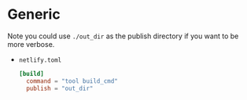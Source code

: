 # Generic

Note you could use `./out_dir` as the publish directory if you want to be more verbose.

- `netlify.toml`
    ```toml
    [build]
      command = "tool build_cmd"
      publish = "out_dir"
    ```
    
